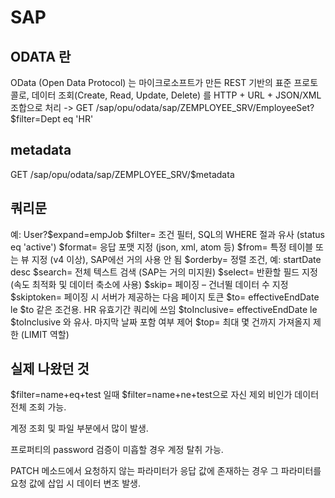 # SAP

## ODATA 란
OData (Open Data Protocol) 는 마이크로소프트가 만든 REST 기반의 표준 프로토콜로,
데이터 조회(Create, Read, Update, Delete) 를 HTTP + URL + JSON/XML 조합으로 처리
-> GET /sap/opu/odata/sap/ZEMPLOYEE_SRV/EmployeeSet?$filter=Dept eq 'HR'


## metadata
GET /sap/opu/odata/sap/ZEMPLOYEE_SRV/$metadata
<EntityType Name="Employee">
  <Key>
    <PropertyRef Name="EmpId" />
  </Key>
  <Property Name="EmpId" Type="Edm.String" Nullable="false"/>
  <Property Name="Name" Type="Edm.String"/>
  <Property Name="Dept" Type="Edm.String"/>
  <Property Name="JoinDate" Type="Edm.DateTime"/>
</EntityType>

<Property Name="EmpId"
          Type="Edm.String"
          Nullable="false"
          sap:filterable="true"
          sap:sortable="true"
          sap:creatable="false"
          sap:updatable="false" />



## 쿼리문 
예: User?$expand=empJob
$filter=   조건 필터, SQL의 WHERE 절과 유사 (status eq 'active')
$format=   응답 포맷 지정 (json, xml, atom 등)
$from=   특정 테이블 또는 뷰 지정 (v4 이상), SAP에선 거의 사용 안 됨
$orderby=   정렬 조건, 예: startDate desc
$search=   전체 텍스트 검색 (SAP는 거의 미지원)
$select=   반환할 필드 지정 (속도 최적화 및 데이터 축소에 사용)
$skip=   페이징 – 건너뛸 데이터 수 지정
$skiptoken=   페이징 시 서버가 제공하는 다음 페이지 토큰
$to=   effectiveEndDate le $to 같은 조건용. HR 유효기간 쿼리에 쓰임
$toInclusive=   effectiveEndDate le $toInclusive 와 유사. 마지막 날짜 포함 여부 제어
$top=   최대 몇 건까지 가져올지 제한 (LIMIT 역할)



## 실제 나왔던 것

$filter=name+eq+test 일때
$filter=name+ne+test으로 자신 제외 비인가 데이터 전체 조회 가능.

계정 조회 및 파일 부분에서 많이 발생.

프로퍼티의 password 검증이 미흡할 경우 계정 탈취 가능.

PATCH 메소드에서 요청하지 않는 파라미터가 응답 값에 존재하는 경우 
그 파라미터를 요청 값에 삽입 시 데이터 변조 발생.
